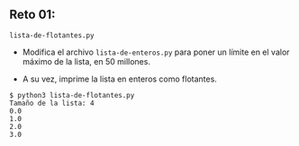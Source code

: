 ## Reto 01: 

`lista-de-flotantes.py`

* Modifica el archivo `lista-de-enteros.py` para poner un límite en el valor máximo de la lista, en 50 millones.

* A su vez, imprime la lista en enteros como flotantes.

```
$ python3 lista-de-flotantes.py
Tamaño de la lista: 4
0.0
1.0
2.0
3.0
```
